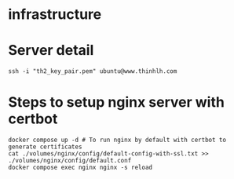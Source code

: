 # infrastructure

# Server detail

```
ssh -i "th2_key_pair.pem" ubuntu@www.thinhlh.com
```

# Steps to setup nginx server with certbot

```
docker compose up -d # To run nginx by default with certbot to generate certificates
cat ./volumes/nginx/config/default-config-with-ssl.txt >> ./volumes/nginx/config/default.conf
docker compose exec nginx nginx -s reload
```